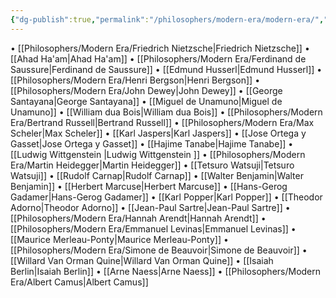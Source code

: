 ```yaml
---
{"dg-publish":true,"permalink":"/philosophers/modern-era/modern-era/","dgPassFrontmatter":true}
---
```


• [[Philosophers/Modern Era/Friedrich Nietzsche\|Friedrich Nietzsche]]
• [[Ahad Ha'am\|Ahad Ha'am]]
• [[Philosophers/Modern Era/Ferdinand de Saussure\|Ferdinand de Saussure]]
• [[Edmund Husserl\|Edmund Husserl]]
• [[Philosophers/Modern Era/Henri Bergson\|Henri Bergson]]
• [[Philosophers/Modern Era/John Dewey\|John Dewey]]
• [[George Santayana\|George Santayana]]
• [[Miguel de Unamuno\|Miguel de Unamuno]]
• [[William dua Bois\|William dua Bois]]
• [[Philosophers/Modern Era/Bertrand Russell\|Bertrand Russell]]
• [[Philosophers/Modern Era/Max Scheler\|Max Scheler]]
• [[Karl Jaspers\|Karl Jaspers]]
• [[Jose Ortega y Gasset\|Jose Ortega y Gasset]]
• [[Hajime Tanabe\|Hajime Tanabe]]
• [[Ludwig Wittgenstein \|Ludwig Wittgenstein ]]
• [[Philosophers/Modern Era/Martin Heidegger\|Martin Heidegger]]
• [[Tetsuro Watsuji\|Tetsuro Watsuji]]
• [[Rudolf Carnap\|Rudolf Carnap]]
• [[Walter Benjamin\|Walter Benjamin]]
• [[Herbert Marcuse\|Herbert Marcuse]]
• [[Hans-Gerog Gadamer\|Hans-Gerog Gadamer]]
• [[Karl Popper\|Karl Popper]]
• [[Theodor Adorno\|Theodor Adorno]]
• [[Jean-Paul Sartre\|Jean-Paul Sartre]]
• [[Philosophers/Modern Era/Hannah Arendt\|Hannah Arendt]]
• [[Philosophers/Modern Era/Emmanuel Levinas\|Emmanuel Levinas]]
• [[Maurice Merleau-Ponty\|Maurice Merleau-Ponty]]
• [[Philosophers/Modern Era/Simone de Beauvoir\|Simone de Beauvoir]]
• [[Willard Van Orman Quine\|Willard Van Orman Quine]]
• [[Isaiah Berlin\|Isaiah Berlin]]
• [[Arne Naess\|Arne Naess]]
• [[Philosophers/Modern Era/Albert Camus\|Albert Camus]]
